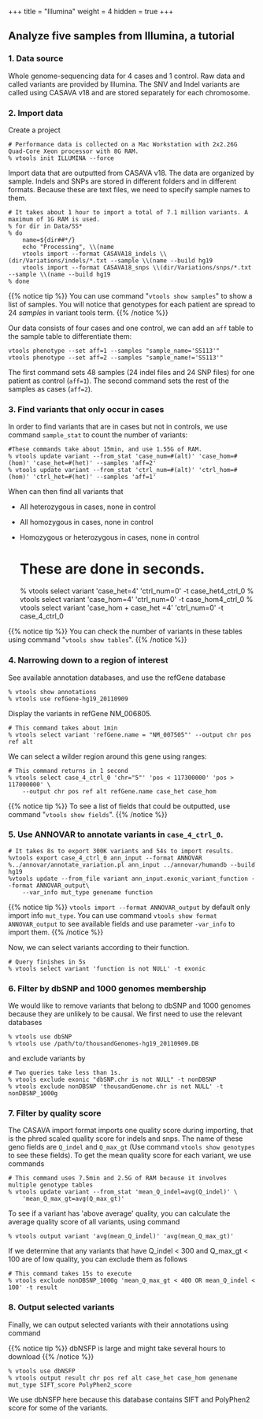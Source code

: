 +++
title = "Illumina"
weight = 4
hidden = true
+++

## Analyze five samples from Illumina, a tutorial 



### 1. Data source

Whole genome-sequencing data for 4 cases and 1 control. Raw data and called variants are provided by Illumina. The SNV and Indel variants are called using CASAVA v18 and are stored separately for each chromosome. 


### 2. Import data



Create a project 


    # Performance data is collected on a Mac Workstation with 2x2.26G Quad-Core Xeon processor with 8G RAM. 
    % vtools init ILLUMINA --force
    

Import data that are outputted from CASAVA v18. The data are organized by sample. Indels and SNPs are stored in different folders and in different formats. Because these are text files, we need to specify sample names to them. 



    # It takes about 1 hour to import a total of 7.1 million variants. A maximum of 1G RAM is used. 
    % for dir in Data/SS*
    % do
    	name=${dir##*/}
    	echo "Processing", \\(name
    	vtools import --format CASAVA18_indels \\(dir/Variations/indels/*.txt --sample \\(name --build hg19
    	vtools import --format CASAVA18_snps \\(dir/Variations/snps/*.txt --sample \\(name --build hg19
    % done
    


{{% notice tip %}}
You can use command "`vtools show samples`" to show a list of samples. You will notice that genotypes for each patient are spread to 24 *samples* in variant tools term. 
{{% /notice %}}


Our data consists of four cases and one control, we can add an `aff` table to the sample table to differentiate them: 



    vtools phenotype --set aff=1 --samples "sample_name='SS113'"
    vtools phenotype --set aff=2 --samples "sample_name!='SS113'"
    

The first command sets 48 samples (24 indel files and 24 SNP files) for one patient as control (`aff=1`). The second command sets the rest of the samples as cases (`aff=2`). 



### 3. Find variants that only occur in cases

In order to find variants that are in cases but not in controls, we use command `sample_stat` to count the number of variants: 



    #These commands take about 15min, and use 1.55G of RAM. 
    % vtools update variant --from_stat 'case_num=#(alt)' 'case_hom=#(hom)' 'case_het=#(het)' --samples 'aff=2'
    % vtools update variant --from_stat 'ctrl_num=#(alt)' 'ctrl_hom=#(hom)' 'ctrl_het=#(het)' --samples 'aff=1'
    

When can then find all variants that 

*   All heterozygous in cases, none in control 
*   All homozygous in cases, none in control 
*   Homozygous or heterozygous in cases, none in control 



    # These are done in seconds. 
    % vtools select variant 'case_het=4' 'ctrl_num=0' -t case_het4_ctrl_0
    % vtools select variant 'case_hom=4' 'ctrl_num=0' -t case_hom4_ctrl_0
    % vtools select variant 'case_hom + case_het =4' 'ctrl_num=0' -t case_4_ctrl_0
    


{{% notice tip %}}
You can check the number of variants in these tables using command "`vtools show tables`". 
{{% /notice %}}


### 4. Narrowing down to a region of interest

See available annotation databases, and use the refGene database 

    % vtools show annotations
    % vtools use refGene-hg19_20110909
    

Display the variants in refGene NM_006805. 



    # This command takes about 1min 
    % vtools select variant 'refGene.name = "NM_007505"' --output chr pos ref alt 
    

We can select a wilder region around this gene using ranges: 



    # This command returns in 1 second 
    % vtools select case_4_ctrl_0 'chr="5"' 'pos < 117300000' 'pos > 117000000' \
        --output chr pos ref alt refGene.name case_het case_hom  
    


{{% notice tip %}}
To see a list of fields that could be outputted, use command "`vtools show fields`". 
{{% /notice %}}


### 5. Use ANNOVAR to annotate variants in `case_4_ctrl_0`.

    # It takes 8s to export 300K variants and 54s to import results. 
    %vtools export case_4_ctrl_0 ann_input --format ANNOVAR 
    %../annovar/annotate_variation.pl ann_input ../annovar/humandb --build hg19
    %vtools update --from_file variant ann_input.exonic_variant_function --format ANNOVAR_output\
        --var_info mut_type genename function
    


{{% notice tip %}}
`vtools import --format ANNOVAR_output` by default only import info `mut_type`. You can use command `vtools show format ANNOVAR_output` to see available fields and use parameter `-var_info` to import them. 
{{% /notice %}}

Now, we can select variants according to their function. 



    # Query finishes in 5s 
    % vtools select variant 'function is not NULL' -t exonic
    



### 6. Filter by dbSNP and 1000 genomes membership

We would like to remove variants that belong to dbSNP and 1000 genomes because they are unlikely to be causal. We first need to use the relevant databases 



    % vtools use dbSNP
    % vtools use /path/to/thousandGenomes-hg19_20110909.DB
    

and exclude variants by 



    # Two queries take less than 1s. 
    % vtools exclude exonic "dbSNP.chr is not NULL" -t nonDBSNP
    % vtools exclude nonDBSNP 'thousandGenome.chr is not NULL' -t nonDBSNP_1000g
    



### 7. Filter by quality score

The CASAVA import format imports one quality score during importing, that is the phred scaled quality score for indels and snps. The name of these geno fields are `Q_indel` and `Q_max_gt` (Use command `vtools show genotypes` to see these fields). To get the mean quality score for each variant, we use commands 



    # This command uses 7.5min and 2.5G of RAM because it involves multiple genotype tables 
    % vtools update variant --from_stat 'mean_Q_indel=avg(Q_indel)' \
        'mean_Q_max_gt=avg(Q_max_gt)'
    

To see if a variant has 'above average' quality, you can calculate the average quality score of all variants, using command 



    % vtools output variant 'avg(mean_Q_indel)' 'avg(mean_Q_max_gt)'
    

If we determine that any variants that have Q\_indel < 300 and Q\_max_gt < 100 are of low quality, you can exclude them as follows 



    # This command takes 15s to execute 
    % vtools exclude nonDBSNP_1000g 'mean_Q_max_gt < 400 OR mean_Q_indel < 100' -t result
    



### 8. Output selected variants

Finally, we can output selected variants with their annotations using command 



{{% notice tip %}}
dbNSFP is large and might take several hours to download 
{{% /notice %}}


    % vtools use dbNSFP
    % vtools output result chr pos ref alt case_het case_hom genename mut_type SIFT_score PolyPhen2_score
    

We use dbNSFP here because this database contains SIFT and PolyPhen2 score for some of the variants.
